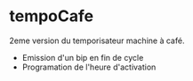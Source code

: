 # tempoCafe
2eme version du temporisateur machine à café.
- Emission d'un bip en fin de cycle
- Programation de l'heure d'activation
